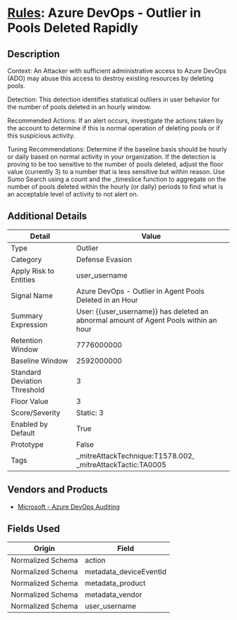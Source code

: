 # [Rules](README.md): Azure DevOps - Outlier in Pools Deleted Rapidly

## Description
Context:
An Attacker with sufficient administrative access to Azure DevOps (ADO) may abuse this access to destroy existing resources by deleting pools. 

Detection:
This detection identifies statistical outliers in user behavior for the number of pools deleted in an hourly window. 

Recommended Actions: 
If an alert occurs, investigate the actions taken by the account to determine if this is normal operation of deleting pools or if this suspicious activity. 

Tuning Recommendations:
Determine if the baseline basis should be hourly or daily based on normal activity in your organization. 
If the detection is proving to be too sensitive to the number of pools deleted, adjust the floor value (currently 3) to a number that is less sensitive but within reason. Use Sumo Search using a count and the _timeslice function to aggregate on the number of pools deleted within the hourly (or daily) periods to find what is an acceptable level of activity to not alert on.

## Additional Details
|Detail|Value|
|----|----|
|Type|Outlier|
|Category|Defense Evasion|
|Apply Risk to Entities|user_username|
|Signal Name|Azure DevOps - Outlier in Agent Pools Deleted in an Hour|
|Summary Expression|User: {{user_username}} has deleted an abnormal amount of Agent Pools within an hour|
|Retention Window|7776000000|
|Baseline Window|2592000000|
|Standard Deviation Threshold|3|
|Floor Value|3|
|Score/Severity|Static: 3|
|Enabled by Default|True|
|Prototype|False|
|Tags|_mitreAttackTechnique:T1578.002, _mitreAttackTactic:TA0005|
## Vendors and Products
- [Microsoft - Azure DevOps Auditing](../products/c3b61ddb-4d2d-497c-b873-28938036b67b.md)


## Fields Used

|Origin|Field|
|----|----|
|Normalized Schema|action|
|Normalized Schema|metadata_deviceEventId|
|Normalized Schema|metadata_product|
|Normalized Schema|metadata_vendor|
|Normalized Schema|user_username|


